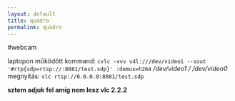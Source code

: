 ```yaml
---
layout: default
title: quadro
permalink: quadro
---
```


#webcam

laptopon működött kommand: `cvlc -vvv v4l:///dev/video1 --sout '#rtp{sdp=rtsp://:8081/test.sdp}' :demux=h264`
_/dev/video1 / /dev/video0_
megnyitás: `vlc rtsp://0.0.0.0:8081/test.sdp`

__sztem adjuk fel amíg nem lesz vlc 2.2.2__
